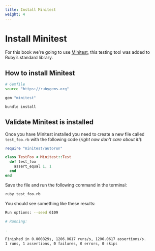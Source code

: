 ```yaml
---
title: Install Minitest
weight: 4
---
```


# Install Minitest

For this book we're going to use [Minitest](https://github.com/minitest/minitest),
this testing tool was added to Ruby’s standard library.

## How to install Minitest

```sh
# Gemfile
source "https://rubygems.org"

gem "minitest"
```

```sh
bundle install
```

## Validate Minitest is installed

Once you have Minitest installed you need to create
a new file called `test_foo.rb` with the following code
(*right now don't care about it!*):

```ruby
require "minitest/autorun"

class TestFoo < Minitest::Test
  def test_foo
    assert_equal 1, 1
  end
end
```
Save the file and run the following command in the terminal:

```sh
ruby test_foo.rb
```

You should see something like these results:

```sh
Run options: --seed 6109

# Running:

.

Finished in 0.000829s, 1206.0617 runs/s, 1206.0617 assertions/s.
1 runs, 1 assertions, 0 failures, 0 errors, 0 skips
```
